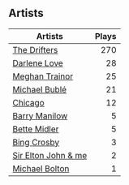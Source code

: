 ## Artists
Artists | Plays 
----- | -----: 
[The Drifters](/artists/the-drifters-1393) | 270
[Darlene Love](/artists/darlene-love-118320) | 28
[Meghan Trainor](/artists/meghan-trainor-543619) | 25
[Michael Bublé](/artists/michael-buble-58319) | 21
[Chicago](/artists/chicago-5663) | 12
[Barry Manilow](/artists/barry-manilow-31897) | 5
[Bette Midler](/artists/bette-midler-58591) | 5
[Bing Crosby](/artists/bing-crosby-1864) | 3
[Sir Elton John & me](/artists/sir-elton-john-me-206023) | 2
[Michael Bolton](/artists/michael-bolton-5090) | 1

